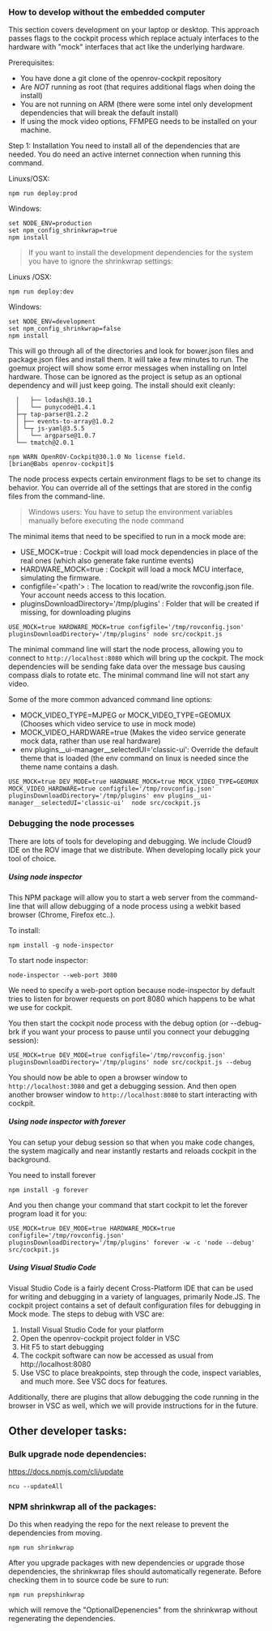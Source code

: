 ### How to develop without the embedded computer
This section covers development on your laptop or desktop.  This approach passes flags to the cockpit process which replace actualy interfaces to the hardware with "mock" interfaces that act like the underlying hardware.

Prerequisites:
* You have done a git clone of the openrov-cockpit repository
* Are *NOT* running as root (that requires additional flags when doing the install)
* You are not running on ARM (there were some intel only development dependencies that will break the default install)
* If using the mock video options, FFMPEG needs to be installed on your machine.

Step 1: Installation
You need to install all of the dependencies that are needed.  You do need an active internet connection when running this command.

Linuxs/OSX:

```
npm run deploy:prod
```

Windows:
```
set NODE_ENV=production
set npm_config_shrinkwrap=true
npm install
```

> If you want to install the development dependencies for the system you have to ignore the shrinkwrap settings:

Linuxs /OSX:
```
npm run deploy:dev
```

Windows:
```
set NODE_ENV=development
set npm_config_shrinkwrap=false
npm install
```


This will go through all of the directories and look for bower.json files and package.json files and install them.  It will take a few minutes to run.  The goemux project will show some error messages when installing on Intel hardware.  Those can be ignored as the project is setup as an optional dependency and will just keep going.  The install should exit cleanly:

```
  │   ├── lodash@3.10.1
  │   └── punycode@1.4.1
  ├─┬ tap-parser@1.2.2
  │ ├── events-to-array@1.0.2
  │ └─┬ js-yaml@3.5.5
  │   └── argparse@1.0.7
  └── tmatch@2.0.1

npm WARN OpenROV-Cockpit@30.1.0 No license field.
[brian@Babs openrov-cockpit]$
```

The node process expects certain environment flags to be set to change its behavior.  You can override all of the settings that are stored in the config files from the command-line.

> Windows users: You have to setup the environment variables manually before executing the node command

The minimal items that need to be specified to run in a mock mode are:
* USE_MOCK=true : Cockpit will load mock dependencies in place of the real ones (which also generate fake runtime events)
* HARDWARE_MOCK=true : Cockpit will load a mock MCU interface, simulating the firmware.
* configfile='<path'> : The location to read/write the rovconfig.json file.  Your account needs access to this location.
* pluginsDownloadDirectory='/tmp/plugins' : Folder that will be created if missing, for downloading plugins

```
USE_MOCK=true HARDWARE_MOCK=true configfile='/tmp/rovconfig.json' pluginsDownloadDirectory='/tmp/plugins' node src/cockpit.js
```

The minimal command line will start the node process, allowing you to connect to `http://localhost:8080` which will bring up the cockpit.  The mock dependencies will be sending fake data over the message bus causing compass dials to rotate etc.  The minimal command line will not start any video.

Some of the more common advanced command line options:
* MOCK_VIDEO_TYPE=MJPEG or MOCK_VIDEO_TYPE=GEOMUX (Chooses which video service to use in mock mode)
* MOCK_VIDEO_HARDWARE=true (Makes the video service generate mock data, rather than use real hardware)
* env plugins__ui-manager__selectedUI='classic-ui': Override the default theme that is loaded  (the env command on linux is needed since the theme name contains a dash.

```
USE_MOCK=true DEV_MODE=true HARDWARE_MOCK=true MOCK_VIDEO_TYPE=GEOMUX MOCK_VIDEO_HARDWARE=true configfile='/tmp/rovconfig.json' pluginsDownloadDirectory='/tmp/plugins' env plugins__ui-manager__selectedUI='classic-ui'  node src/cockpit.js
```

### Debugging the node processes
There are lots of tools for developing and debugging.  We include Cloud9 IDE on the ROV image that we distribute.  When developing locally pick your tool of choice.

##### Using node inspector
This NPM package will allow you to start a web server from the command-line that will allow debugging of a node process using a webkit based browser (Chrome, Firefox etc..).

To install:
```
npm install -g node-inspector
```

To start node inspector:

```
node-inspector --web-port 3080
```
We need to specify a web-port option because node-inspector by default tries to listen for brower requests on port 8080 which happens to be what we use for cockpit.

You then start the cockpit node process with the debug option (or --debug-brk if you want your process to pause until you connect your debugging session):

```
USE_MOCK=true DEV_MODE=true configfile='/tmp/rovconfig.json' pluginsDownloadDirectory='/tmp/plugins' node src/cockpit.js --debug
```

You should now be able to open a browser window to `http://localhost:3080` and get a debugging session.  And then open another browser window to `http://localhost:8080` to start interacting with cockpit.

##### Using node inspector with forever
You can setup your debug session so that when you make code changes, the system magically and near instantly restarts and reloads cockpit in the background.

You need to install forever
```
npm install -g forever
```

And you then change your command that start cockpit to let the forever program load it for you:

```
USE_MOCK=true DEV_MODE=true HARDWARE_MOCK=true configfile='/tmp/rovconfig.json' pluginsDownloadDirectory='/tmp/plugins' forever -w -c 'node --debug' src/cockpit.js
```

##### Using Visual Studio Code
Visual Studio Code is a fairly decent Cross-Platform IDE that can be used for writing and debugging in a variety of languages, primarily Node.JS. The cockpit project contains a set of default configuration files for debugging in Mock mode. The steps to debug with VSC are:

1. Install Visual Studio Code for your platform
2. Open the openrov-cockpit project folder in VSC
3. Hit F5 to start debugging
4. The cockpit software can now be accessed as usual from http://localhost:8080
5. Use VSC to place breakpoints, step through the code, inspect variables, and much more. See VSC docs for features.

Additionally, there are plugins that allow debugging the code running in the browser in VSC as well, which we will provide instructions for in the future.

## Other developer tasks:
### Bulk upgrade node dependencies:
https://docs.npmjs.com/cli/update

`ncu --updateAll`

### NPM shrinkwrap all of the packages:
Do this when readying the repo for the next release to prevent the dependencies from moving.

`npm run shrinkwrap`

After you upgrade packages with new dependencies or upgrade those dependencies, the shrinkwrap files should automatically regenerate.  Before checking them in to source code be sure to run:

`npm run prepshinkwrap`

which will remove the "OptionalDepenencies" from the shrinkwrap without regenerating the dependencies.
